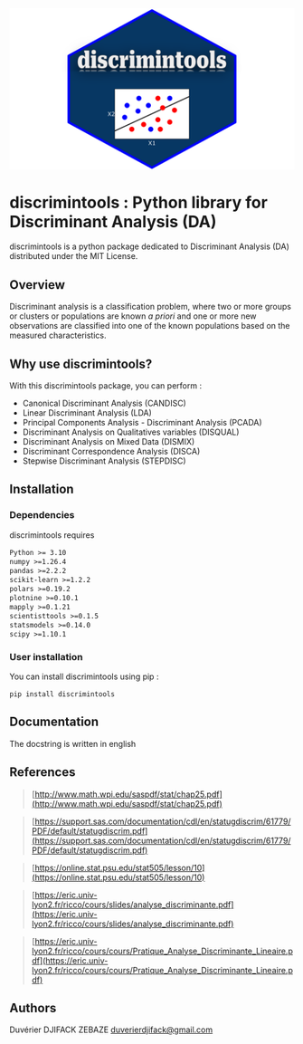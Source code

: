 <center>
    <img src="./figures/discrimintools.svg" alt="centered image" height="50%"/>
</center>

# discrimintools : Python library for Discriminant Analysis (DA)

discrimintools is a python package dedicated to Discriminant Analysis (DA) distributed under the MIT License.

## Overview

Discriminant analysis is a classification problem, where two or more groups or clusters or populations are known _a priori_ and one or more new observations are classified into one of the known populations based on the measured characteristics.

## Why use discrimintools?

With this discrimintools package, you can perform :

* Canonical Discriminant Analysis (CANDISC)
* Linear Discriminant Analysis (LDA)
* Principal Components Analysis - Discriminant Analysis (PCADA)
* Discriminant Analysis on Qualitatives variables (DISQUAL)
* Discriminant Analysis on Mixed Data (DISMIX)
* Discriminant Correspondence Analysis (DISCA)
* Stepwise Discriminant Analysis (STEPDISC)

## Installation

### Dependencies

discrimintools requires 

```
Python >= 3.10
numpy >=1.26.4
pandas >=2.2.2
scikit-learn >=1.2.2
polars >=0.19.2
plotnine >=0.10.1
mapply >=0.1.21
scientisttools >=0.1.5
statsmodels >=0.14.0
scipy >=1.10.1
```

### User installation

You can install discrimintools using pip :

```
pip install discrimintools
```

## Documentation

The docstring is written in english

## References

> [http://www.math.wpi.edu/saspdf/stat/chap25.pdf](http://www.math.wpi.edu/saspdf/stat/chap25.pdf)

> [https://support.sas.com/documentation/cdl/en/statugdiscrim/61779/PDF/default/statugdiscrim.pdf](https://support.sas.com/documentation/cdl/en/statugdiscrim/61779/PDF/default/statugdiscrim.pdf)

> [https://online.stat.psu.edu/stat505/lesson/10](https://online.stat.psu.edu/stat505/lesson/10)

> [https://eric.univ-lyon2.fr/ricco/cours/slides/analyse_discriminante.pdf](https://eric.univ-lyon2.fr/ricco/cours/slides/analyse_discriminante.pdf)

> [https://eric.univ-lyon2.fr/ricco/cours/cours/Pratique_Analyse_Discriminante_Lineaire.pdf](https://eric.univ-lyon2.fr/ricco/cours/cours/Pratique_Analyse_Discriminante_Lineaire.pdf)

## Authors

Duvérier DJIFACK ZEBAZE [duverierdjifack@gmail.com](mailto:duverierdjifack@gmail.com)
